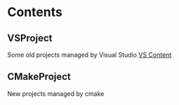 # Contents
## VSProject
Some old projects managed by Visual Studio
[VS Content](https://github.com/chengfzy/CPlusPlusStudy/tree/master/VSProject)

## CMakeProject
New projects managed by cmake